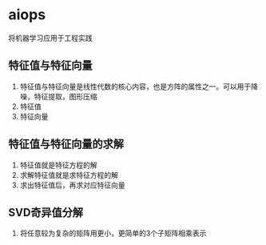 # aiops

将机器学习应用于工程实践

## 特征值与特征向量

1. 特征值与特征向量是线性代数的核心内容，也是方阵的属性之一。可以用于降噪，特征提取，图形压缩
2. 特征值
3. 特征向量


## 特征值与特征向量的求解

1. 特征值就是特征方程的解
2. 求解特征值就是求特征方程的解
3. 求出特征值后，再求对应特征向量

## SVD奇异值分解

1. 将任意较为复杂的矩阵用更小，更简单的3个子矩阵相乘表示
